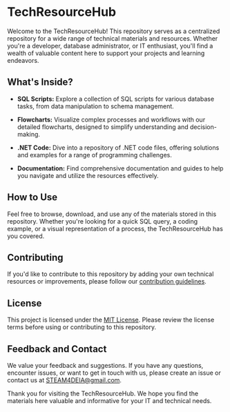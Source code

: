 # TechResourceHub

Welcome to the TechResourceHub! This repository serves as a centralized repository for a wide range of technical materials and resources. 
Whether you're a developer, database administrator, or IT enthusiast, you'll find a wealth of valuable content here to support your projects and learning endeavors.

## What's Inside?

- **SQL Scripts:** Explore a collection of SQL scripts for various database tasks, from data manipulation to schema management.

- **Flowcharts:** Visualize complex processes and workflows with our detailed flowcharts, designed to simplify understanding and decision-making.

- **.NET Code:** Dive into a repository of .NET code files, offering solutions and examples for a range of programming challenges.

- **Documentation:** Find comprehensive documentation and guides to help you navigate and utilize the resources effectively.

## How to Use

Feel free to browse, download, and use any of the materials stored in this repository. 
Whether you're looking for a quick SQL query, a coding example, or a visual representation of a process, the TechResourceHub has you covered.

## Contributing

If you'd like to contribute to this repository by adding your own technical resources or improvements, please follow our [contribution guidelines](CONTRIBUTING.md).

## License

This project is licensed under the [MIT License](LICENSE.md). Please review the license terms before using or contributing to this repository.

## Feedback and Contact

We value your feedback and suggestions. If you have any questions, encounter issues, or want to get in touch with us, please create an issue or contact us at STEAM4DEIA@gmail.com.

Thank you for visiting the TechResourceHub. We hope you find the materials here valuable and informative for your IT and technical needs.

